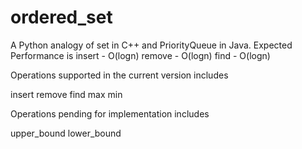 # ordered_set

A Python analogy of set in C++ and PriorityQueue in Java.
Expected Performance is
insert - O(logn)
remove - O(logn)
find - O(logn)

Operations supported in the current version includes

insert
remove
find
max
min

Operations pending for implementation includes

upper_bound
lower_bound
